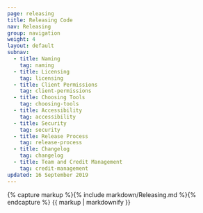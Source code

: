 ```yaml
---
page: releasing
title: Releasing Code
nav: Releasing
group: navigation
weight: 4
layout: default
subnav:
  - title: Naming
    tag: naming
  - title: Licensing
    tag: licensing
  - title: Client Permissions
    tag: client-permissions
  - title: Choosing Tools
    tag: choosing-tools
  - title: Accessibility
    tag: accessibility
  - title: Security
    tag: security
  - title: Release Process
    tag: release-process
  - title: Changelog
    tag: changelog
  - title: Team and Credit Management
    tag: credit-management
updated: 16 September 2019
---
```


<div class="docs-section">
		{% capture markup %}{% include markdown/Releasing.md %}{% endcapture %}
		{{ markup | markdownify }}
</div>
